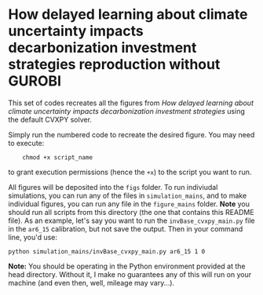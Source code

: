 # How delayed learning about climate uncertainty impacts decarbonization investment strategies reproduction without GUROBI

This set of codes recreates all the figures from *How delayed learning about climate uncertainty impacts decarbonization investment strategies* using the default CVXPY solver.

Simply run the numbered code to recreate the desired figure. You may need to execute:
```
    chmod +x script_name
```
to grant execution permissions (hence the `+x`) to the script you want to run.

All figures will be deposited into the `figs` folder. To run indiviudal simulations, you can run any of the files in `simulation_mains`, and to make individual figures, you can run any file in the `figure_mains` folder. **Note** you should run all scripts from this directory (the one that contains this README file). As an example, let's say you want to run the `invBase_cvxpy_main.py` file in the `ar6_15` calibration, but not save the output. Then in your command line, you'd use:
```
python simulation_mains/invBase_cvxpy_main.py ar6_15 1 0
```

**Note:** You should be operating in the Python environment provided at the head directory. Without it, I make no guarantees any of this will run on your machine (and even then, well, mileage may vary...).